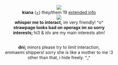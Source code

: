 <p align="center">
  <img src="https://cdn.discordapp.com/attachments/852712988162916387/1159811278760579092/image.png?ex=6532616d&is=651fec6d&hm=94d8b6fa3335d3b26563fcfb5bd5d11acf53a7307e8f658027f88bcfd5b680d3&height=575">
  <br><strong>kiana</strong> (<a href="https://en.pronouns.page/@orangutanfather">+</a>) they/them 19 <a href="https://humanego.straw.page/">extended info</a>
  <br><img src="https://cdn.discordapp.com/attachments/431499091269124117/1144074676360986635/music_notes.gif">
<br><strong>whisper me to interact,</strong> im very friendly! ^o^ </a>
<br><strong>strawpage looks bad on operagx im so sorry</strong> </a>
<br><strong>interests; </strong> hi3 & idv are my main interests atm! </a>

<p align="center"><br><strong>dni; </strong> minors please try to limit interaction, 
  <br>emmaemi shippers! sorry she is like a mother to me :3 </a>
   <br>other than that, i hide freely. ^_^ </a>
